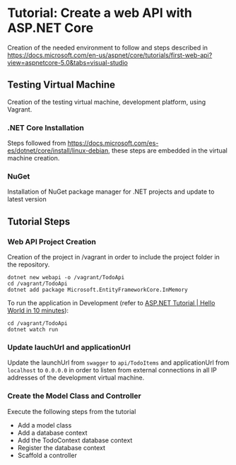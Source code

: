 # Tutorial: Create a web API with ASP.NET Core
Creation of the needed environment to follow and steps described in https://docs.microsoft.com/en-us/aspnet/core/tutorials/first-web-api?view=aspnetcore-5.0&tabs=visual-studio

## Testing Virtual Machine
Creation of the testing virtual machine, development platform, using Vagrant.

### .NET Core Installation
Steps followed from https://docs.microsoft.com/es-es/dotnet/core/install/linux-debian, these steps are embedded in the virtual machine creation.

### NuGet
Installation of NuGet package manager for .NET projects and update to latest version

## Tutorial Steps
### Web API Project Creation
Creation of the project in /vagrant in order to include the project folder in the repository.
```
dotnet new webapi -o /vagrant/TodoApi
cd /vagrant/TodoApi
dotnet add package Microsoft.EntityFrameworkCore.InMemory
```

To run the application in Development (refer to [ASP.NET Tutorial | Hello World in 10 minutes](https://dotnet.microsoft.com/learn/aspnet/hello-world-tutorial/intro)):
```
cd /vagrant/TodoApi
dotnet watch run
```

### Update lauchUrl and applicationUrl
Update the launchUrl from `swagger` to `api/TodoItems` and applicationUrl from `localhost` to `0.0.0.0` in order to listen from external connections in all IP addresses of the development virtual machine.

### Create the Model Class and Controller
Execute the following steps from the tutorial
- Add a model class
- Add a database context
- Add the TodoContext database context
- Register the database context
- Scaffold a controller
